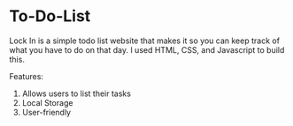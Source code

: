 # To-Do-List
Lock In is a simple todo list website that makes it so you can keep track of what you have to do on that day. I used HTML, CSS, and Javascript to build this.

Features:

1. Allows users to list their tasks
2. Local Storage
3. User-friendly
